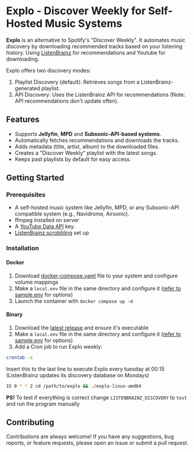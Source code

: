 # Explo - Discover Weekly for Self-Hosted Music Systems

**Explo** is an alternative to Spotify's "Discover Weekly". It automates music discovery by downloading recommended tracks based on your listening history. Using [ListenBrainz](https://listenbrainz.org/) for recommendations and Youtube for downloading.

Explo offers two discovery modes:

1. Playlist Discovery (default): Retrieves songs from a ListenBrainz-generated playlist.
2. API Discovery: Uses the ListenBrainz API for recommendations (Note: API recommendations don't update often).

## Features

- Supports **Jellyfin**, **MPD** and **Subsonic-API-based systems**.
- Automatically fetches recommendations and downloads the tracks.
- Adds metadata (title, artist, album) to the downloaded files.
- Creates a "Discover Weekly" playlist with the latest songs.
- Keeps past playlists by default for easy access.

## Getting Started

### Prerequisites

- A self-hosted music system like Jellyfin, MPD, or any Subsonic-API compatible system (e.g., Navidrome, Airsonic).
- ffmpeg installed on server
- A [YouTube Data API](https://developers.google.com/youtube/v3/getting-started) key.
- [ListenBrainz scrobbling](https://listenbrainz.org/add-data/) set up

### Installation

#### Docker

1. Download [docker-compose.yaml](https://github.com/LumePart/Explo/blob/main/docker-compose.yaml) file to your system and configure volume mappings
2. Make a ``local.env`` file in the same directory and configure it ([refer to sample.env](https://github.com/LumePart/Explo/blob/main/sample.env) for options)
3. Launch the container with `docker compose up -d`

#### Binary

1. Download the [latest release](https://github.com/LumePart/Explo/releases/latest) and ensure it's executable
2. Make a ``local.env`` file in the same directory and configure it ([refer to sample.env](https://github.com/LumePart/Explo/blob/main/sample.env) for options)
3. Add a Cron job to run Explo weekly:
```bash
crontab -e
```
Insert this to the last line to execute Explo every tuesday at 00:15 (ListenBrainz updates its discovery database on Mondays)
```bash
15 0 * * 2 cd /path/to/explo && ./explo-linux-amd64
```
**PS!** To test if everything is correct change ``LISTENBRAINZ_DISCOVERY`` to ``test`` and run the program manually

## Contributing

Contributions are always welcome! If you have any suggestions, bug reports, or feature requests, please open an issue or submit a pull request.
